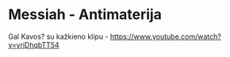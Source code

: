 # Messiah - Antimaterija

Gal Kavos? su kažkieno klipu - https://www.youtube.com/watch?v=yrjDhqbTT54